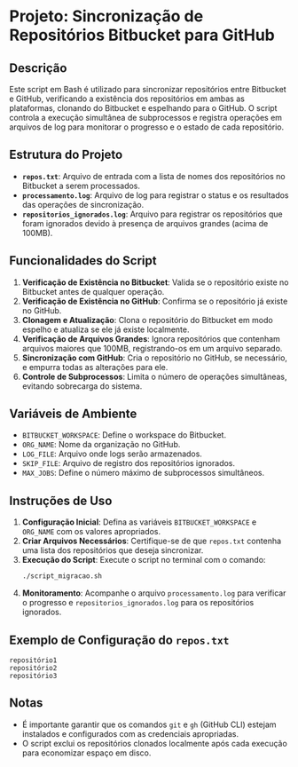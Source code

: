 # Projeto: Sincronização de Repositórios Bitbucket para GitHub

## Descrição
Este script em Bash é utilizado para sincronizar repositórios entre Bitbucket e GitHub, verificando a existência dos repositórios em ambas as plataformas, clonando do Bitbucket e espelhando para o GitHub. O script controla a execução simultânea de subprocessos e registra operações em arquivos de log para monitorar o progresso e o estado de cada repositório.

## Estrutura do Projeto
- **`repos.txt`**: Arquivo de entrada com a lista de nomes dos repositórios no Bitbucket a serem processados.
- **`processamento.log`**: Arquivo de log para registrar o status e os resultados das operações de sincronização.
- **`repositorios_ignorados.log`**: Arquivo para registrar os repositórios que foram ignorados devido à presença de arquivos grandes (acima de 100MB).

## Funcionalidades do Script
1. **Verificação de Existência no Bitbucket**: Valida se o repositório existe no Bitbucket antes de qualquer operação.
2. **Verificação de Existência no GitHub**: Confirma se o repositório já existe no GitHub.
3. **Clonagem e Atualização**: Clona o repositório do Bitbucket em modo espelho e atualiza se ele já existe localmente.
4. **Verificação de Arquivos Grandes**: Ignora repositórios que contenham arquivos maiores que 100MB, registrando-os em um arquivo separado.
5. **Sincronização com GitHub**: Cria o repositório no GitHub, se necessário, e empurra todas as alterações para ele.
6. **Controle de Subprocessos**: Limita o número de operações simultâneas, evitando sobrecarga do sistema.

## Variáveis de Ambiente
- `BITBUCKET_WORKSPACE`: Define o workspace do Bitbucket.
- `ORG_NAME`: Nome da organização no GitHub.
- `LOG_FILE`: Arquivo onde logs serão armazenados.
- `SKIP_FILE`: Arquivo de registro dos repositórios ignorados.
- `MAX_JOBS`: Define o número máximo de subprocessos simultâneos.

## Instruções de Uso
1. **Configuração Inicial**: Defina as variáveis `BITBUCKET_WORKSPACE` e `ORG_NAME` com os valores apropriados.
2. **Criar Arquivos Necessários**: Certifique-se de que `repos.txt` contenha uma lista dos repositórios que deseja sincronizar.
3. **Execução do Script**: Execute o script no terminal com o comando:
   ```bash
   ./script_migracao.sh
   ```
4. **Monitoramento**: Acompanhe o arquivo `processamento.log` para verificar o progresso e `repositorios_ignorados.log` para os repositórios ignorados.

## Exemplo de Configuração do `repos.txt`
```plaintext
repositório1
repositório2
repositório3
```

## Notas
- É importante garantir que os comandos `git` e `gh` (GitHub CLI) estejam instalados e configurados com as credenciais apropriadas.
- O script exclui os repositórios clonados localmente após cada execução para economizar espaço em disco.
